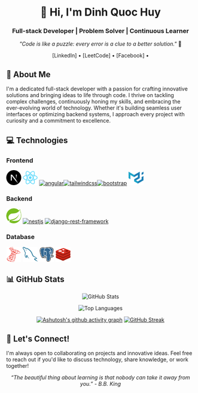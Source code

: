 <div align="center">

# 👋 Hi, I'm Dinh Quoc Huy

### Full-stack Developer | Problem Solver | Continuous Learner

_"Code is like a puzzle: every error is a clue to a better solution."_ 🚀

[LinkedIn] •
[LeetCode] •
[Facebook] •

</div>

## 🚀 About Me
I'm a dedicated full-stack developer with a passion for crafting innovative solutions and bringing ideas to life through code. I thrive on tackling complex challenges, continuously honing my skills, and embracing the ever-evolving world of technology. Whether it's building seamless user interfaces or optimizing backend systems, I approach every project with curiosity and a commitment to excellence.

## 💻 Technologies

### Frontend
<p align="left"> <a href="https://nextjs.org/" target="_blank"><img src="https://raw.githubusercontent.com/devicons/devicon/master/icons/nextjs/nextjs-original.svg" alt="nextjs" width="40" height="40"/></a> <a href="https://reactjs.org/" target="_blank"><img src="https://raw.githubusercontent.com/devicons/devicon/master/icons/react/react-original.svg" alt="reactjs" width="40" height="40"/></a> <a href="https://angular.io" target="_blank"><img src="https://angular.io/assets/images/logos/angular/angular.svg" alt="angular" width="40" height="40"/></a><a href="https://tailwindcss.com/" target="_blank"><img src="https://img.shields.io/badge/Tailwind_CSS-%2338B2AC.svg?style=for-the-badge&logo=tailwind-css&logoColor=white" alt="tailwindcss"/></a><a href="https://getbootstrap.com/" target="_blank"><img src="https://img.shields.io/badge/Bootstrap-%23563D7C.svg?style=for-the-badge&logo=bootstrap&logoColor=white" alt="bootstrap"/></a> <a href="https://material-ui.com/" target="_blank"><img src="https://raw.githubusercontent.com/devicons/devicon/master/icons/materialui/materialui-original.svg" alt="materialui" width="40" height="40"/></a> </p>

### Backend
<p align="left"> <a href="https://spring.io/projects/spring-boot" target="_blank"><img src="https://raw.githubusercontent.com/devicons/devicon/master/icons/spring/spring-original.svg" alt="springboot" width="40" height="40"/></a> <a href="https://nestjs.com/" target="_blank"><img src="https://img.shields.io/badge/NestJS-%23E0234E.svg?style=for-the-badge&logo=nestjs&logoColor=white" alt="nestjs"/></a> <a href="https://www.django-rest-framework.org/" target="_blank"><img src="https://img.shields.io/badge/Django%20REST-%23092E20.svg?style=for-the-badge&logo=django&logoColor=white" alt="django-rest-framework"/></a> </p>

### Database
<p align="left"> <a href="https://www.microsoft.com/en-us/sql-server" target="_blank"><img src="https://raw.githubusercontent.com/devicons/devicon/master/icons/microsoftsqlserver/microsoftsqlserver-plain.svg" alt="sqlserver" width="40" height="40"/></a> <a href="https://www.mysql.com/" target="_blank"><img src="https://raw.githubusercontent.com/devicons/devicon/master/icons/mysql/mysql-original.svg" alt="mysql" width="40" height="40"/></a> <a href="https://www.postgresql.org/" target="_blank"><img src="https://raw.githubusercontent.com/devicons/devicon/master/icons/postgresql/postgresql-original.svg" alt="postgresql" width="40" height="40"/></a> <a href="https://redis.io/" target="_blank"><img src="https://raw.githubusercontent.com/devicons/devicon/master/icons/redis/redis-original.svg" alt="redis" width="40" height="40"/></a> </p>

## 📊 GitHub Stats

<div align="center">

![GitHub Stats](https://github-readme-stats.vercel.app/api?username=danielnine9&show_icons=true&theme=dark&locale=en)

![Top Languages](https://github-readme-stats.vercel.app/api/top-langs?username=danielnine9&show_icons=true&theme=dark&locale=en&layout=compact)

[![Ashutosh's github activity graph](https://github-readme-activity-graph.vercel.app/graph?username=danielnine9&theme=dark)](https://github.com/ashutosh00710/github-readme-activity-graph)
[![GitHub Streak](https://streak-stats.demolab.com?user=danielnine9&theme=dark&exclude_days=Sun%2CSat)](https://git.io/streak-stats)

</div>

</div>

## 🤝 Let's Connect!
I'm always open to collaborating on projects and innovative ideas. Feel free to reach out if you'd like to discuss technology, share knowledge, or work together!

<div align="center"> <em>“The beautiful thing about learning is that nobody can take it away from you.” - B.B. King</em> </div>
